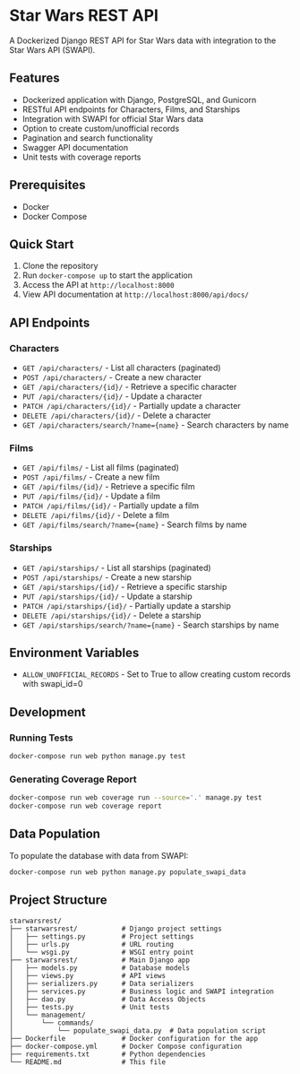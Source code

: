 # Star Wars REST API

A Dockerized Django REST API for Star Wars data with integration to the Star Wars API (SWAPI).

## Features

- Dockerized application with Django, PostgreSQL, and Gunicorn
- RESTful API endpoints for Characters, Films, and Starships
- Integration with SWAPI for official Star Wars data
- Option to create custom/unofficial records
- Pagination and search functionality
- Swagger API documentation
- Unit tests with coverage reports

## Prerequisites

- Docker
- Docker Compose

## Quick Start

1. Clone the repository
2. Run `docker-compose up` to start the application
3. Access the API at `http://localhost:8000`
4. View API documentation at `http://localhost:8000/api/docs/`

## API Endpoints

### Characters
- `GET /api/characters/` - List all characters (paginated)
- `POST /api/characters/` - Create a new character
- `GET /api/characters/{id}/` - Retrieve a specific character
- `PUT /api/characters/{id}/` - Update a character
- `PATCH /api/characters/{id}/` - Partially update a character
- `DELETE /api/characters/{id}/` - Delete a character
- `GET /api/characters/search/?name={name}` - Search characters by name

### Films
- `GET /api/films/` - List all films (paginated)
- `POST /api/films/` - Create a new film
- `GET /api/films/{id}/` - Retrieve a specific film
- `PUT /api/films/{id}/` - Update a film
- `PATCH /api/films/{id}/` - Partially update a film
- `DELETE /api/films/{id}/` - Delete a film
- `GET /api/films/search/?name={name}` - Search films by name

### Starships
- `GET /api/starships/` - List all starships (paginated)
- `POST /api/starships/` - Create a new starship
- `GET /api/starships/{id}/` - Retrieve a specific starship
- `PUT /api/starships/{id}/` - Update a starship
- `PATCH /api/starships/{id}/` - Partially update a starship
- `DELETE /api/starships/{id}/` - Delete a starship
- `GET /api/starships/search/?name={name}` - Search starships by name

## Environment Variables

- `ALLOW_UNOFFICIAL_RECORDS` - Set to True to allow creating custom records with swapi_id=0

## Development

### Running Tests

```bash
docker-compose run web python manage.py test
```

### Generating Coverage Report

```bash
docker-compose run web coverage run --source='.' manage.py test
docker-compose run web coverage report
```

## Data Population

To populate the database with data from SWAPI:

```bash
docker-compose run web python manage.py populate_swapi_data
```

## Project Structure

```
starwarsrest/
├── starwarsrest/           # Django project settings
│   ├── settings.py         # Project settings
│   ├── urls.py             # URL routing
│   └── wsgi.py             # WSGI entry point
├── starwarsrest/           # Main Django app
│   ├── models.py           # Database models
│   ├── views.py            # API views
│   ├── serializers.py      # Data serializers
│   ├── services.py         # Business logic and SWAPI integration
│   ├── dao.py              # Data Access Objects
│   ├── tests.py            # Unit tests
│   └── management/
│       └── commands/
│           └── populate_swapi_data.py  # Data population script
├── Dockerfile              # Docker configuration for the app
├── docker-compose.yml      # Docker Compose configuration
├── requirements.txt        # Python dependencies
└── README.md               # This file
```